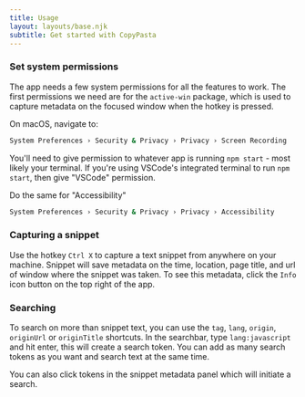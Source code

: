 ```yaml
---
title: Usage
layout: layouts/base.njk
subtitle: Get started with CopyPasta
---
```

### Set system permissions

The app needs a few system permissions for all the features to work. The first permissions we need are for the `active-win` package, which is used to capture metadata on the focused window when the hotkey is pressed.

On macOS, navigate to:
```bash
System Preferences › Security & Privacy › Privacy › Screen Recording
```

You'll need to give permission to whatever app is running `npm start` - most likely your terminal. If you're using VSCode's integrated terminal to run `npm start`, then give "VSCode" permission.

Do the same for "Accessibility"

```bash
System Preferences › Security & Privacy › Privacy › Accessibility
```

### Capturing a snippet

Use the hotkey `Ctrl X` to capture a text snippet from anywhere on your machine. Snippet will save metadata on the time, location, page title, and url of window where the snippet was taken. To see this metadata, click the `Info` icon button on the top right of the app.

### Searching

To search on more than snippet text, you can use the `tag`, `lang`, `origin`, `originUrl` or `originTitle` shortcuts. In the searchbar, type `lang:javascript` and hit enter, this will create a search token. You can add as many search tokens as you want and search text at the same time.

You can also click tokens in the snippet metadata panel which will initiate a search.